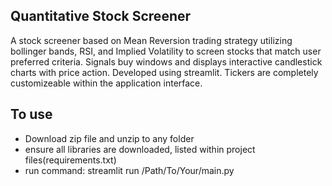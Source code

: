 ## Quantitative Stock Screener

A stock screener based on Mean Reversion trading strategy utilizing bollinger bands, RSI, and Implied Volatility to screen stocks that match user preferred criteria. Signals buy windows and displays interactive candlestick charts with price action. Developed using streamlit. Tickers are completely customizeable within the application interface.


## To use
* Download zip file and unzip to any folder
* ensure all libraries are downloaded, listed within project files(requirements.txt)
* run command: streamlit run /Path/To/Your/main.py

